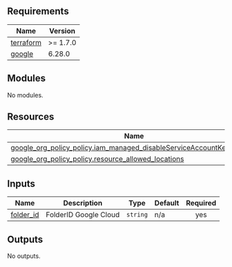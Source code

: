 <!-- BEGINNING OF PRE-COMMIT-TERRAFORM DOCS HOOK -->
## Requirements

| Name | Version |
|------|---------|
| <a name="requirement_terraform"></a> [terraform](#requirement\_terraform) | >= 1.7.0 |
| <a name="requirement_google"></a> [google](#requirement\_google) | 6.28.0 |

## Modules

No modules.

## Resources

| Name | Type |
|------|------|
| [google_org_policy_policy.iam_managed_disableServiceAccountKeyCreation](https://registry.terraform.io/providers/hashicorp/google/6.28.0/docs/resources/org_policy_policy) | resource |
| [google_org_policy_policy.resource_allowed_locations](https://registry.terraform.io/providers/hashicorp/google/6.28.0/docs/resources/org_policy_policy) | resource |

## Inputs

| Name | Description | Type | Default | Required |
|------|-------------|------|---------|:--------:|
| <a name="input_folder_id"></a> [folder\_id](#input\_folder\_id) | FolderID Google Cloud | `string` | n/a | yes |

## Outputs

No outputs.
<!-- END OF PRE-COMMIT-TERRAFORM DOCS HOOK -->
